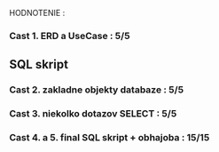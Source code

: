 HODNOTENIE : 
### Cast 1. ERD a UseCase : 5/5

## SQL skript
### Cast 2. zakladne objekty databaze : 5/5
### Cast 3. niekolko dotazov SELECT : 5/5
### Cast 4. a 5. final SQL skript + obhajoba : 15/15
